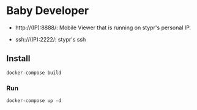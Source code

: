 # Baby Developer

* http://(IP):8888/: Mobile Viewer that is running on stypr's personal IP.

* ssh://(IP):2222/: stypr's ssh

## Install

```
docker-compose build
```

### Run

```
docker-compose up -d
```
